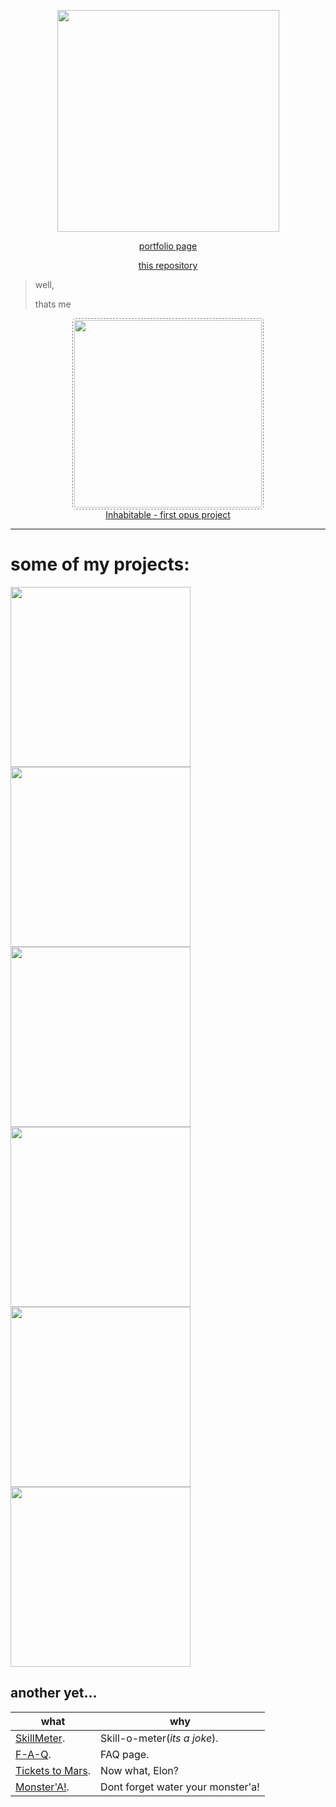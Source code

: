 
<link rel="icon" type="icon/png" href="https://kirilinsky.github.io/favicon.png">
<p align="center"><a href="http://kirilinsky.ru" target="_blank"><img width="355" src="https://kirilinsky.github.io/gif_git/scr.png"></a></p>
<p align="center"><a href="https://kirilinsky.github.io/portfolio/" target="_blank">portfolio page</a></p>
<p align="center"><a href="https://github.com/kirilinsky" target="_blank">this repository</a></p>

>well, 
>
>thats me
<p align="center"><a href="http://inhabitable.ru" target="_blank">
 <img src="https://kirilinsky.github.io/gif_git/inh.gif" width="300" style="padding:2px;border:1px dashed grey;border-radius:5px;"><br> Inhabitable - first opus project</a></p>

---
# some of my projects:
<a href="https://kirilinsky.github.io/free_psd/" target="_blank"><img src="https://kirilinsky.github.io/gif_git/psd.gif" width="288"></a>
<a href="https://kirilinsky.github.io/justice/" target="_blank"><img src="https://kirilinsky.github.io/gif_git/jus.gif" width="288"></a>
<a href="https://kirilinsky.github.io/arcite/" target="_blank"><img src="https://kirilinsky.github.io/gif_git/arc.gif" width="288"></a>
<a href="https://kirilinsky.github.io/beauty_1_0_b/dev/" target="_blank"><img src="https://kirilinsky.github.io/gif_git/sal.gif" width="288"></a>
<a href="https://kirilinsky.github.io/mini/" target="_blank"><img src="https://kirilinsky.github.io/gif_git/mini.gif" width="288"></a>
<a href="https://kirilinsky.github.io/menu/" target="_blank" ><img src="https://kirilinsky.github.io/gif_git/menu.gif" width="288"></a>

## another yet...




 what                                             | why
--------------------------------------------------|--------------------
[SkillMeter](https://kirilinsky.github.io/skill/).|Skill-o-meter(_its_ _a_ _joke_).
[F-A-Q](https://kirilinsky.github.io/faq/).       | FAQ page.
[Tickets to Mars](https://kirilinsky.github.io/space/).       | Now what, Elon?
[Monster'A!](https://kirilinsky.github.io/clicker/).       | Dont forget water your monster'a!

